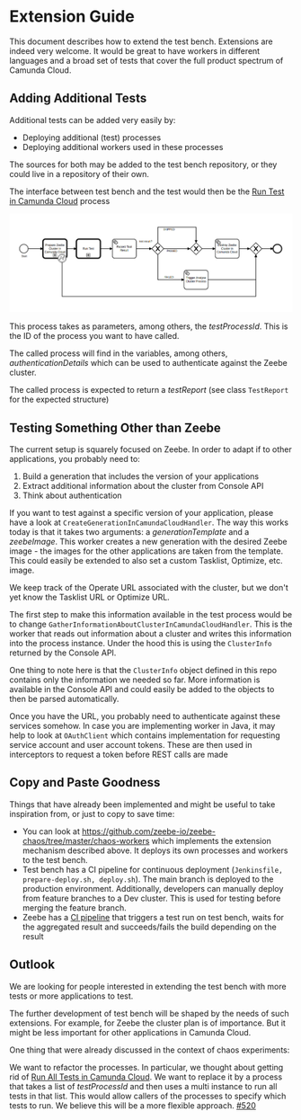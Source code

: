 # Extension Guide

This document describes how to extend the test bench. Extensions are indeed very welcome.
It would be great to have workers in different languages and a broad set of tests that cover the full product spectrum of Camunda Cloud.

## Adding Additional Tests

Additional tests can be added very easily by:
* Deploying additional (test) processes
* Deploying additional workers used in these processes

The sources for both may be added to the test bench repository, or they could live in a repository of their own.

The interface between test bench and the test would then be the [Run Test in Camunda Cloud](../README.md#run-test-in-camunda-cloud) process

![Run Test In Camunda Cloud](assets/run-test-in-camunda-cloud.png)

This process takes as parameters, among others, the _testProcessId_. This is the ID of the process you want to have called.

The called process will find in the variables, among others, _authenticationDetails_ which
can be used to authenticate against the Zeebe cluster.

The called process is expected to return a _testReport_ (see class `TestReport` for the expected structure)

## Testing Something Other than Zeebe

The current setup is squarely focused on Zeebe. In order to adapt if to other applications, you probably need to:

1. Build a generation that includes the version of your applications
2. Extract additional information about the cluster from Console API
3. Think about authentication

If you want to test against a specific version of your application, please have a look at `CreateGenerationInCamundaCloudHandler`.
The way this works today is that it takes two arguments: a _generationTemplate_ and a _zeebeImage_.
This worker creates a new generation with the desired Zeebe image - the images for the other applications are taken from the template.
This could easily be extended to also set a custom Tasklist, Optimize, etc. image.

We keep track of the Operate URL associated with the cluster, but we don't yet know the Tasklist URL or Optimize URL.

The first step to make this information available in the test process would be to change `GatherInformationAboutClusterInCamundaCloudHandler`.
This is the worker that reads out information about a cluster and writes this information into the process instance.
Under the hood this is using the `ClusterInfo` returned by the Console API.

One thing to note here is that the `ClusterInfo` object defined in this repo contains only the information we needed
so far. More information is available in the Console API and could easily be added to the objects to then be parsed
automatically.

Once you have the URL, you probably need to authenticate against these services somehow. In case you are implementing
worker in Java, it may help to look at `OAuthClient` which contains implementation for requesting service account and
user account tokens. These are then used in interceptors to request a token before REST calls are made

## Copy and Paste Goodness

Things that have already been implemented and might be useful to take inspiration from, or just to copy to save time:
* You can look at https://github.com/zeebe-io/zeebe-chaos/tree/master/chaos-workers which implements the extension mechanism described above. It deploys its own processes and workers to the test bench.
* Test bench has a CI pipeline for continuous deployment (`Jenkinsfile, prepare-deploy.sh, deploy.sh`). The main branch is deployed to the production environment. Additionally, developers can manually deploy from feature branches to a Dev cluster. This is used for testing before merging the feature branch.
* Zeebe has a [CI pipeline](https://github.com/camunda-cloud/zeebe/blob/22b0bf7d08f390bb2c288bb08bffc3f930c41fae/Jenkinsfile#L321) that triggers a test run on test bench, waits for the aggregated result and succeeds/fails the build depending on the result

## Outlook

We are looking for people interested in extending the test bench with more tests or more applications to test.

The further development of test bench will be shaped by the needs of such extensions.
For example, for Zeebe the cluster plan is of importance. But it might be less important for other applications in Camunda Cloud.

One thing that were already discussed in the context of chaos experiments:

We want to refactor the processes. In particular, we thought about getting rid of [Run All Tests in Camunda Cloud](../README.md#run-all-tests-in-camunda-cloud).
We want to replace it by a process that takes a list of _testProcessId_ and then uses a multi instance to run all tests in that list.
This would allow callers of the processes to specify which tests to run. We believe this will be a more flexible approach.
[#520](https://github.com/zeebe-io/zeebe-cluster-testbench/issues/520)
